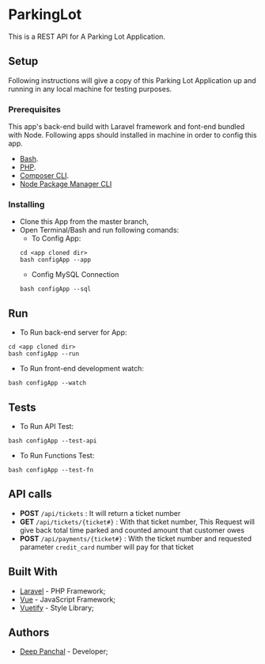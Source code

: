 # ParkingLot
This is a REST API for A Parking Lot Application.

## Setup
Following instructions will give a copy of this Parking Lot Application up and running in any local machine for testing purposes.

### Prerequisites

This app's back-end build with Laravel framework and font-end bundled with Node.
Following apps should installed in machine in order to config this app.
- [Bash](https://www.gnu.org/software/bash/).
- [PHP](https://www.php.net/downloads.php).
- [Composer CLI](https://getcomposer.org/download/).
- [Node Package Manager CLI](https://nodejs.org/en/download/)

### Installing
- Clone this App from the master branch,
- Open Terminal/Bash and run following comands:
  - To Config App:
  ```
  cd <app cloned dir>
  bash configApp --app
  ```
  - Config MySQL Connection
  ```
  bash configApp --sql
  ```
## Run
  - To Run back-end server for App:
  ```
  cd <app cloned dir>
  bash configApp --run
  ```
  - To Run front-end development watch:
  ```
  bash configApp --watch
  ```
## Tests

  - To Run API Test:
  ```
  bash configApp --test-api
  ```

  - To Run Functions Test:
  ```
  bash configApp --test-fn
  ```

## API calls
* **POST** `/api/tickets` : It will return a ticket number
* **GET** `/api/tickets/{ticket#}` : With that ticket number, This Request will give back total time parked and counted amount that customer owes
* **POST** `/api/payments/{ticket#}` : With the ticket number and requested parameter `credit_card` number will pay for that ticket

## Built With

* [Laravel](https://laravel.com/) - PHP Framework;
* [Vue](https://vuejs.org/) - JavaScript Framework;
* [Vuetify](https://vuetifyjs.com/en/) - Style Library;

## Authors

* [Deep Panchal](http://deeppanchal.com/) - Developer;
